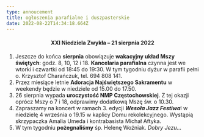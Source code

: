 ```yaml
---
type: annoucement
title: ogłoszenia parafialne i duszpasterskie
date: 2022-08-22T14:34:18.664Z
---
```

<!--StartFragment-->

<h4 style="text-align:center;">XXI Niedziela Zwykła – 21 sierpnia 2022</h4>

1. Jeszcze do końca **sierpnia** obowiązuje **wakacyjny układ Mszy świętych**: godz. 8, 10, 12 i 18. **Kancelaria parafialna** czynna jest we wtorki i czwartki od 18:45 do 19:30. W tym tygodniu dyżur w parafii pełni o. Krzysztof Charańczuk, tel. 694 808 141.
2. Przez miesiące letnie **Adoracja Najświętszego Sakramentu** w weekendy będzie w niedziele od 15.00 do 17.50.
3. 26 sierpnia wypada **uroczystość NMP Częstochowskiej**. Z tej okazji oprócz Mszy o 7 i 18, odprawimy dodatkową Mszę św. o 10.30.
4. Zapraszamy na koncert w ramach 3. edycji ***Wesoła Jazz Festiwa***l w niedzielę 4 września o 19.15 w kaplicy Domu rekolekcyjnego. Wystąpią skrzypaczka Amalia Umeda i kontrabasista Michał Aftyka.
5. W tym tygodniu **pożegnaliśmy** śp. Helenę Woźniak. *Dobry Jezu…*

<!--EndFragment-->